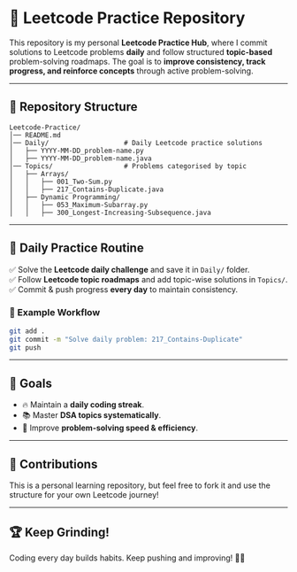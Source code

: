 # 🚀 Leetcode Practice Repository

This repository is my personal **Leetcode Practice Hub**, where I commit solutions to Leetcode problems **daily** and follow structured **topic-based** problem-solving roadmaps. The goal is to **improve consistency, track progress, and reinforce concepts** through active problem-solving.

---

## 📂 Repository Structure
```
Leetcode-Practice/
│── README.md  
│── Daily/                   # Daily Leetcode practice solutions
│   ├── YYYY-MM-DD_problem-name.py
│   ├── YYYY-MM-DD_problem-name.java
│── Topics/                  # Problems categorised by topic
│   ├── Arrays/
│   │   ├── 001_Two-Sum.py
│   │   ├── 217_Contains-Duplicate.java
│   ├── Dynamic Programming/
│   │   ├── 053_Maximum-Subarray.py
│   │   ├── 300_Longest-Increasing-Subsequence.java
```

---

## 📅 Daily Practice Routine
✅ Solve the **Leetcode daily challenge** and save it in `Daily/` folder.  
✅ Follow **Leetcode topic roadmaps** and add topic-wise solutions in `Topics/`.  
✅ Commit & push progress **every day** to maintain consistency.  

### 🔄 Example Workflow
```bash
git add .
git commit -m "Solve daily problem: 217_Contains-Duplicate"
git push
```

---

## 🎯 Goals
- 🔥 Maintain a **daily coding streak**.
- 📚 Master **DSA topics systematically**.
- 🚀 Improve **problem-solving speed & efficiency**.

---

## 🤝 Contributions
This is a personal learning repository, but feel free to fork it and use the structure for your own Leetcode journey!

---

## 🏆 Keep Grinding!
Coding every day builds habits. Keep pushing and improving! 💪🚀

